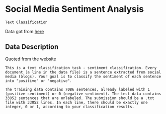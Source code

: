# Social Media Sentiment Analysis
`Text Classification`

Data got from [here](https://inclass.kaggle.com/c/si650winter11)

## Data Description
Quoted from the website

```
This is a text classification task - sentiment classification. Every document (a line in the data file) is a sentence extracted from social media (blogs). Your goal is to classify the sentiment of each sentence into "positive" or "negative". 

The training data contains 7086 sentences, already labeled with 1 (positive sentiment) or 0 (negative sentiment). The test data contains 33052 sentences that are unlabeled. The submission should be a .txt file with 33052 lines. In each line, there should be exactly one integer, 0 or 1, according to your classification results. 
```